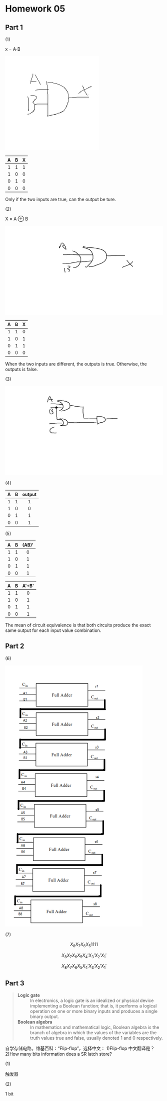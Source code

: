 # Homework 05

## Part 1

(1)

x = A$\cdot$B

![](imgOfHw05/img01.png)

|A|B|X|
|:-:|:-:|:-:|
|1|1|1|
|1|0|0|
|0|1|0|
|0|0|0|

Only if the two inputs are true, can the output be ture.

(2)

X = A ⊕ B

![](imgOfHw05/img02.png)

|A|B|X|
|:-:|:-:|:-:|
|1|1|0|
|1|0|1|
|0|1|1|
|0|0|0|

When the two inputs are different, the outputs is true. Otherwise, the outputs is false.

(3)

![](imgOfHw05/img03.png)

(4)

|A|B|output|
|:-:|:-:|:-:|
|1|1|1|
|1|0|0|
|0|1|1|
|0|0|1|

(5)

|A|B|(AB)'|
|:-:|:-:|:-:|
|1|1|0|
|1|0|1|
|0|1|1|
|0|0|1|

|A|B| A'+B'|
|:-:|:-:|:-:|
|1|1|0|
|1|0|1|
|0|1|1|
|0|0|1|

The mean of circuit equivalence is that both circuits produce the exact same output for each input value combination.

## Part 2

(6)

![](imgOfHw05/img04.png)

(7)

$$X_{8}X_{7}X_{6}X_{5}1111$$

$$X_{8}X_{7}X_{6}X_{5}X_{4}'X_{3}'X_{2}'X_{1}'$$

$$X_{8}X_{7}X_{6}X_{5}X_{4}'X_{3}'X_{2}'X_{1}'$$

## Part 3

><dl>
><dt><strong>Logic gate</strong></dt>
><dd>In electronics, a logic gate is an idealized or physical device implementing a Boolean function; that is, it performs a logical operation on one or more binary inputs and produces a single binary output. </dd>
><dt><strong>Boolean algebra</strong></dt>
><dd>In mathematics and mathematical logic, Boolean algebra is the branch of algebra in which the values of the variables are the truth values true and false, usually denoted 1 and 0 respectively. </dd>
></dl>

自学存储电路。维基百科：“Flip-flop”，选择中文：
1)Flip-flop 中文翻译是？
2)How many bits information does a SR latch store?

(1)

触发器

(2)

1 bit